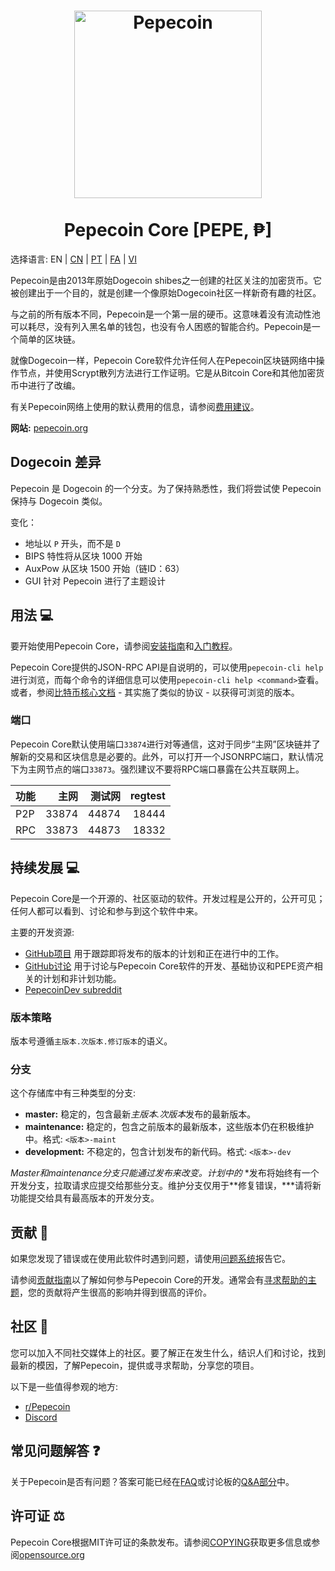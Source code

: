 <h1 align="center">
<img src="https://i.imgur.com/yap2xAX.png" alt="Pepecoin" width="300"/>
<br/><br/>
Pepecoin Core [PEPE, ₱]  
</h1>

选择语言: EN | [CN](./README_zh_CN.md) | [PT](./README_pt_BR.md) | [FA](./README_fa_IR.md) | [VI](./README_vi_VN.md)

Pepecoin是由2013年原始Dogecoin shibes之一创建的社区关注的加密货币。它被创建出于一个目的，就是创建一个像原始Dogecoin社区一样新奇有趣的社区。

与之前的所有版本不同，Pepecoin是一个第一层的硬币。这意味着没有流动性池可以耗尽，没有列入黑名单的钱包，也没有令人困惑的智能合约。Pepecoin是一个简单的区块链。

就像Dogecoin一样，Pepecoin Core软件允许任何人在Pepecoin区块链网络中操作节点，并使用Scrypt散列方法进行工作证明。它是从Bitcoin Core和其他加密货币中进行了改编。

有关Pepecoin网络上使用的默认费用的信息，请参阅[费用建议](doc/fee-recommendation.md)。

**网站:** [pepecoin.org](https://pepecoin.org)

## Dogecoin 差异

Pepecoin 是 Dogecoin 的一个分支。为了保持熟悉性，我们将尝试使 Pepecoin 保持与 Dogecoin 类似。

变化：

* 地址以 `P` 开头，而不是 `D`
* BIPS 特性将从区块 1000 开始
* AuxPow 从区块 1500 开始（链ID：63）
* GUI 针对 Pepecoin 进行了主题设计

## 用法 💻

要开始使用Pepecoin Core，请参阅[安装指南](INSTALL.md)和[入门教程](doc/getting-started.md)。

Pepecoin Core提供的JSON-RPC API是自说明的，可以使用`pepecoin-cli help`进行浏览，而每个命令的详细信息可以使用`pepecoin-cli help <command>`查看。或者，参阅[比特币核心文档](https://developer.bitcoin.org/reference/rpc/) - 其实施了类似的协议 - 以获得可浏览的版本。

### 端口

Pepecoin Core默认使用端口`33874`进行对等通信，这对于同步“主网”区块链并了解新的交易和区块信息是必要的。此外，可以打开一个JSONRPC端口，默认情况下为主网节点的端口`33873`。强烈建议不要将RPC端口暴露在公共互联网上。

| 功能     | 主网    | 测试网  | regtest |
| :------- | ------: | ------: | ------: |
| P2P      |   33874 |   44874 |   18444 |
| RPC      |   33873 |   44873 |   18332 |

## 持续发展 💻

Pepecoin Core是一个开源的、社区驱动的软件。开发过程是公开的，公开可见；任何人都可以看到、讨论和参与到这个软件中来。

主要的开发资源:

* [GitHub项目](https://github.com/pepecoinppc/pepecoin/projects) 用于跟踪即将发布的版本的计划和正在进行中的工作。
* [GitHub讨论](https://github.com/pepecoinppc/pepecoin/discussions) 用于讨论与Pepecoin Core软件的开发、基础协议和PEPE资产相关的计划和非计划功能。
* [PepecoinDev subreddit](https://www.reddit.com/r/pepecoindev/)

### 版本策略
版本号遵循```主版本.次版本.修订版本```的语义。

### 分支
这个存储库中有三种类型的分支:

- **master:** 稳定的，包含最新*主版本.次版本*发布的最新版本。
- **maintenance:** 稳定的，包含之前版本的最新版本，这些版本仍在积极维护中。格式: ```<版本>-maint```
- **development:** 不稳定的，包含计划发布的新代码。格式: ```<版本>-dev```

*Master和maintenance分支只能通过发布来改变。计划中的*
*发布将始终有一个开发分支，拉取请求应提交给那些分支。维护分支仅用于**修复错误，***请将新功能提交给具有最高版本的开发分支。

## 贡献 🤝

如果您发现了错误或在使用此软件时遇到问题，请使用[问题系统](https://github.com/pepecoinppc/pepecoin/issues/new?assignees=&labels=bug&template=bug_report.md&title=%5Bbug%5D+)报告它。

请参阅[贡献指南](CONTRIBUTING.md)以了解如何参与Pepecoin Core的开发。通常会有[寻求帮助的主题](https://github.com/pepecoinppc/pepecoin/labels/help%20wanted)，您的贡献将产生很高的影响并得到很高的评价。

## 社区 🐸

您可以加入不同社交媒体上的社区。要了解正在发生什么，结识人们和讨论，找到最新的模因，了解Pepecoin，提供或寻求帮助，分享您的项目。

以下是一些值得参观的地方:

* [r/Pepecoin](https://www.reddit.com/r/pepecoin/)
* [Discord](https://pepecoin.org/discord)

## 常见问题解答 ❓

关于Pepecoin是否有问题？答案可能已经在[FAQ](doc/FAQ.md)或讨论板的[Q&A部分](https://github.com/pepecoinppc/pepecoin/discussions/categories/q-a)中。

## 许可证 ⚖️
Pepecoin Core根据MIT许可证的条款发布。请参阅[COPYING](COPYING)获取更多信息或参阅[opensource.org](https://opensource.org/licenses/MIT)
